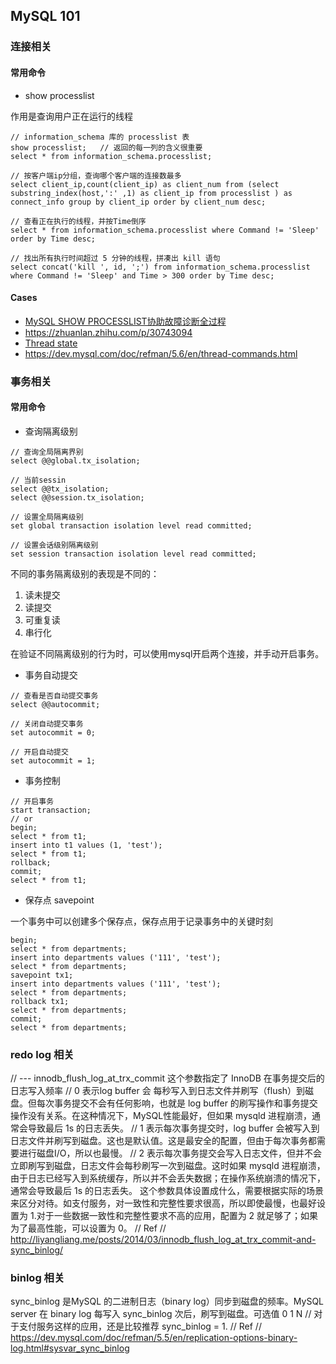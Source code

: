 
## MySQL 101

### 连接相关

#### 常用命令

- show processlist

作用是查询用户正在运行的线程

```
// information_schema 库的 processlist 表
show processlist;   // 返回的每一列的含义很重要
select * from information_schema.processlist;

// 按客户端ip分组，查询哪个客户端的连接数最多
select client_ip,count(client_ip) as client_num from (select substring_index(host,':' ,1) as client_ip from processlist ) as connect_info group by client_ip order by client_num desc;

// 查看正在执行的线程，并按Time倒序
select * from information_schema.processlist where Command != 'Sleep' order by Time desc;

// 找出所有执行时间超过 5 分钟的线程，拼凑出 kill 语句
select concat('kill ', id, ';') from information_schema.processlist where Command != 'Sleep' and Time > 300 order by Time desc;

```

#### Cases

- [MySQL SHOW PROCESSLIST协助故障诊断全过程](https://www.jb51.net/article/156313.htm)
- https://zhuanlan.zhihu.com/p/30743094
- [Thread state](https://dev.mysql.com/doc/refman/5.6/en/general-thread-states.html)
- https://dev.mysql.com/doc/refman/5.6/en/thread-commands.html

### 事务相关

#### 常用命令

- 查询隔离级别

```
// 查询全局隔离界别
select @@global.tx_isolation;

// 当前sessin
select @@tx_isolation;
select @@session.tx_isolation;

// 设置全局隔离级别
set global transaction isolation level read committed;

// 设置会话级别隔离级别
set session transaction isolation level read committed;
```

不同的事务隔离级别的表现是不同的：
1. 读未提交
2. 读提交
3. 可重复读
4. 串行化

在验证不同隔离级别的行为时，可以使用mysql开启两个连接，并手动开启事务。

- 事务自动提交

```
// 查看是否自动提交事务
select @@autocommit;

// 关闭自动提交事务
set autocommit = 0;

// 开启自动提交
set autocommit = 1;
```

- 事务控制

```
// 开启事务
start transaction;
// or
begin;
select * from t1;
insert into t1 values (1, 'test');
select * from t1;
rollback;
commit;
select * from t1;
```

- 保存点 savepoint

一个事务中可以创建多个保存点，保存点用于记录事务中的关键时刻

```
begin;
select * from departments;
insert into departments values ('111', 'test');
select * from departments;
savepoint tx1;
insert into departments values ('111', 'test');
select * from departments;
rollback tx1;
select * from departments;
commit;
select * from departments;
```


### redo log 相关

// ---
innodb_flush_log_at_trx_commit 这个参数指定了 InnoDB 在事务提交后的日志写入频率
// 0 表示log buffer 会 每秒写入到日志文件并刷写（flush）到磁盘。但每次事务提交不会有任何影响，也就是 log buffer 的刷写操作和事务提交操作没有关系。在这种情况下，MySQL性能最好，但如果 mysqld 进程崩溃，通常会导致最后 1s 的日志丢失。
// 1 表示每次事务提交时，log buffer 会被写入到日志文件并刷写到磁盘。这也是默认值。这是最安全的配置，但由于每次事务都需要进行磁盘I/O，所以也最慢。
// 2 表示每次事务提交会写入日志文件，但并不会立即刷写到磁盘，日志文件会每秒刷写一次到磁盘。这时如果 mysqld 进程崩溃，由于日志已经写入到系统缓存，所以并不会丢失数据；在操作系统崩溃的情况下，通常会导致最后 1s 的日志丢失。
这个参数具体设置成什么，需要根据实际的场景来区分对待。如支付服务，对一致性和完整性要求很高，所以即使最慢，也最好设置为 1.对于一些数据一致性和完整性要求不高的应用，配置为 2 就足够了；如果为了最高性能，可以设置为 0。
// Ref
// http://liyangliang.me/posts/2014/03/innodb_flush_log_at_trx_commit-and-sync_binlog/

### binlog 相关

sync_binlog 是MySQL 的二进制日志（binary log）同步到磁盘的频率。MySQL server 在 binary log 每写入 sync_binlog 次后，刷写到磁盘。可选值 0 1 N
// 对于支付服务这样的应用，还是比较推荐 sync_binlog = 1.
// Ref
// https://dev.mysql.com/doc/refman/5.5/en/replication-options-binary-log.html#sysvar_sync_binlog 

